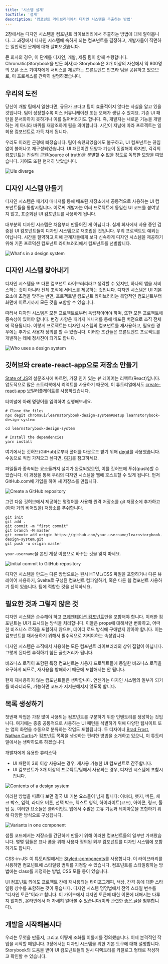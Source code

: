 ```yaml
---
title: '시스템 설계'
tocTitle: '설계'
description: '컴포넌트 라이브러리에서 디자인 시스템을 추출하는 방법'
---
```


2장에서는 디자인 시스템을 컴포넌트 라이브러리에서 추출하는 방법에 대해 알아봅니다. 그 과정에서 디자인 시스템에 속하게 되는 컴포넌트를 결정하고, 개발자들이 직면하는 일반적인 문제에 대해 살펴보겠습니다.

큰 회사의 경우, 이 단계를 디자인, 개발, 제품 팀이 함께 수행합니다. Chromatic(Storybook을 만든 회사)과 Storybook은 3개 이상의 자산에서 약 800명의 오픈 소스 기여자에게 서비스를 제공하는 프론트엔드 인프라 팀을 공유하고 있으므로, 이 프로세스를 간략히 설명하겠습니다.

## 우리의 도전

당신이 개발 팀에서 일한다면, 규모가 크다고 팀이 효율적이지 않다는 사실을 알고 있을 것입니다. 팀이 성장할수록 미스 커뮤니케이션 또는 오해가 생길 수 있지요. 기존 UI 패턴을 문서화하지 못하거나 이를 잃어버리기도 합니다. 즉, 개발자는 새로운 기능을 개발하는 게 아니라 바퀴를 재창조하게 됨을 의미합니다. 시간이 지남에 따라 프로젝트는 일회용 컴포넌트로 가득 차게 됩니다.

우리도 이러한 곤경에 빠졌습니다. 팀이 숙련되었음에도 불구하고, UI 컴포넌트는 끊임없이 불어나고 재구성되었습니다. UI 패턴이란 모양과 기능이 동일해야 하지만, 각각의 컴포넌트는 진실의 근원(source of truth)을 분별할 수 없을 정도로 독특한 모양을 띠었습니다. 기여도 또한 현저히 낮았습니다.

![UIs diverge](/design-systems-for-developers/design-system-inconsistent-buttons.jpg)

## 디자인 시스템 만들기

디자인 시스템은 패키지 매니저를 통해 배포된 저장소에서 공통적으로 사용하는 UI 컴포넌트들을 통합시킵니다. 이로써 개발자는 여러 프로젝트에 동일한 UI 코드를 붙여넣지 않고, 표준회된 UI 컴포넌트를 사용하게 됩니다.

대부분의 디자인 시스템은 처음부터 만들어진 게 아닙니다. 실제 회사에서 사용 중인 검증된 UI 컴포넌트들이 디자인 시스템으로 재조립된 것입니다. 우리 프로젝트도 예외는 아닙니다. 시간을 절약하고,이해 관계자들에게 보다 신속하게 디자인 시스템을 제공하기 위해 기존 프로덕션 컴포넌트 라이브러리에서 컴포넌트를 선별합니다.

![What's in a design system](/design-systems-for-developers/design-system-contents.jpg)

## 디자인 시스템 찾아내기

디자인 시스템을 또 다른 컴포넌트 라이브러리라고 생각할 수 있지만, 하나의 앱을 서비스하는 것이 아니라 전체 조직에 서비스를 제공하는 것입니다. 디자인 시스템은 UI 기본 요소에 초점을 맞추는 반면, 프로젝트별 컴포넌트 라이브러리는 복합적인 컴포넌트부터 화면에 이르기까지 모든 것을 포함할 수 있습니다.

따라서 디자인 시스템은 모든 프로젝트로부터 독립적이어야 하며, 또한 모든 프로젝트에 종속성이 있어야 합니다. 변경 사항은 패키지 매니저를 통해 배포된 버전으로 조직 전체에 적용됩니다. 이렇게 프로젝트는 디자인 시스템의 컴포넌트를 재사용하고, 필요한 경우에는 추가로 사용자 정의를 할 수 있습니다. 이러한 조건들은 프론트엔드 프로젝트를 개발하는 데에 청사진이 되기도 합니다.

![Who uses a design system](/design-systems-for-developers/design-system-consumers.jpg)

## 깃허브와 create-react-app으로 저장소 만들기

[State of JS](https://stateofjs.com/)의 설문조사에 따르면, 가장 인기 있는 뷰 레이어는 리액트(React)입니다. 압도적으로 많은 스토리북에서 리액트를 사용하기 때문에, 이 튜토리얼에서도 [create-react-app](https://github.com/facebook/create-react-app) 보일러플레이트를 사용하겠습니다.

터미널에 아래 명령어를 입력하여 실행해보세요.

```shell
# Clone the files
npx degit chromaui/learnstorybook-design-system#setup learnstorybook-design-system

cd learnstorybook-design-system

# Install the dependencies
yarn install
```

<div class="aside">여기에서는 깃허브(GitHub)로부터 폴더를 다운로드 받기 위해 <a href="https://github.com/Rich-Harris/degit">degit</a>를 사용했습니다. 수동으로 직접 가져오고 싶다면, <a href="https://github.com/chromaui/learnstorybook-design-system/tree/setup">여기</a>를 참고하세요.</div>

파일들과 종속되는 요소들까지 설치가 완료되었으면, 이를 깃허브에 푸쉬(push)할 수 있습니다. 이 과정을 통해 우리의 디자인 시스템을 웹에 호스트할 수 있게 됩니다. 먼저 GitHub.com에 가입을 하여 새 저장소를 만듭니다.

![Create a GitHub repository](/design-systems-for-developers/create-github-repository.png)

그런 다음 깃허브에서 제공하는 명령어를 사용해 원격 저장소를 git 저장소에 추가하고 (아마 거의 비어있을) 저장소를 푸쉬합니다.

```shell
git init
git add .
git commit -m "first commit"
git branch -M master
git remote add origin https://github.com/your-username/learnstorybook-design-system.git
git push -u origin master
```

`your-username`을 본인 계정 이름으로 바꾸는 것을 잊지 마세요.

![Initial commit to GitHub repository](/design-systems-for-developers/created-github-repository.png)

<div class="aside">디자인 시스템을 만드는 다른 방법으로는 원시 HTML/CSS 파일을 포함하거나 다른 뷰 레이어 사용하기, Svelte로 구성된 컴포넌트 컴파일하기, 혹은 다른 웹 컴포넌트 사용하기 등이 있습니다. 팀에 적합한 것을 선택하세요.</div>

## 필요한 것과 그렇지 않은 것

디자인 시스템은 순수해야 하고 [프레젠테이션 컴포넌트](https://medium.com/@dan_abramov/smart-and-dumb-components-7ca2f9a7c7d0)만을 포함해야 합니다. 이러한 컴포넌트는 UI가 표시되는 방식을 처리합니다. 이들은 props에 대해서만 변화하고, 어떠한 비즈니스 로직을 포함하지 않으며, 데이터 로드 방식에 구애받지 않아야 합니다. 이는 컴포넌트를 재사용하기 위해서 필수적으로 지켜야하는 속성입니다.

디자인 시스템은 조직에서 사용하는 모든 컴포넌트 라이브러리의 상위 집합이 아닙니다. 그렇게 된다면 추적하기 힘든 골칫거리가 됩니다.

비즈니스 로직이 포함된 특정 컴포넌트는 사용자 프로젝트들에 동일한 비즈니스 로직을 요구하게 되므로, 재사용을 방해하기 때문에 포함해서는 안 됩니다.

현재 재사용하지 않는 컴포넌트들은 생략합니다. 언젠가는 디자인 시스템의 일부가 되기를 바라더라도, 가능하면 코드가 지저분해지지 않도록 합니다.

## 목록 생성하기

첫번째 작업은 가장 많이 사용되는 컴포넌트를 구분하기 위한 인벤토리를 생성하는 것입니다. 여기에는 종종 공통적으로 사용하는 UI 패턴을 식별하기 위해 다양한 웹사이트 또는 앱의 화면을 수동으로 분류하는 작업도 포함됩니다. 두 디자이너 [Brad Frost](http://bradfrost.com/blog/post/interface-inventory/), [Nathan Curtis](https://medium.com/eightshapes-llc/the-component-cut-up-workshop-1378ae110517)가 컴포넌트 목록을 생성하는 편리한 방법을 소개하고 있으니, 이 튜토리얼에서는 생략하도록 하겠습니다.

개발자에게 유용한 휴리스틱:

- UI 패턴이 3회 이상 사용되는 경우, 재사용 가능한 UI 컴포넌트로 간주합니다.
- UI 컴포넌트가 3개 이상의 프로젝트/팀에서 사용되는 경우, 디자인 시스템에 포함시킵니다.

![Contents of a design system](/design-systems-for-developers/design-system-grid.png)

이러한 방법을 따르다 보면 결국 UI 기본 요소들이 남게 됩니다: 아바타, 뱃지, 버튼, 체크 박스, 입력, 라디오 버튼, 선택 박스, 텍스트 영역, 하이라이트(코드), 아이콘, 링크, 툴팁 등. 이러한 요소들은 클라이언트 앱에서 수많은 고유 기능과 레이아웃을 조합하기 위해 다양한 방식으로 구성됩니다.

![Variants in one component](/design-systems-for-developers/design-system-consolidate-into-one-button.jpg)

<p>
샘플 코드에서는 저장소를 간단하게 만들기 위해 이러한 컴포넌트들의 일부만 가져왔습니다. 몇몇 팀들은 표나 폼을 위해 사용자 정의된 외부 컴포넌트를 디자인 시스템에 포함하기도 합니다.</p></div>

<div class="aside">CSS-in-JS: 이 튜토리얼에서는 <a href="https://www.styled-components.com">Styled-components</a>를 사용합니다. 이 라이브러리를 사용하면 컴포넌트에 스타일링 범위를 지정할 수 있습니다. 컴포넌트를 스타일링하는 방법에는 class를 지정하는 방법, CSS 모듈 등이 있습니다.</div>

UI 컴포넌트 외에도 프로젝트 간에 재사용되는 타이포그래피, 색상, 간격 등에 대한 스타일링 상수를 포함하는 것이 좋습니다. 디자인 시스템 명명법에서 전역 스타일 변수를 "디자인 토큰"이라고 합니다. 이 가이드에서 디자인 토큰에 대한 이론에 대해서는 다루지 않지만, 온라인에서 더 자세히 알아볼 수 있습니다(이와 관련한 [좋은 글](https://medium.com/eightshapes-llc/tokens-in-design-systems-25dd82d58421)을 첨부합니다).

## 개발을 시작해봅시다

우리는 무엇을 만들지, 그리고 어떻게 조화를 이룰지를 정의했습니다. 이제 본격적인 작업을 시작할 때입니다. 3장에서는 디자인 시스템을 위한 기본 도구에 대해 설명합니다. Storybook의 도움을 받아 UI 컴포넌트들의 원시 디렉토리를 카탈로그 형태로 작성하고 확인할 수 있습니다.
